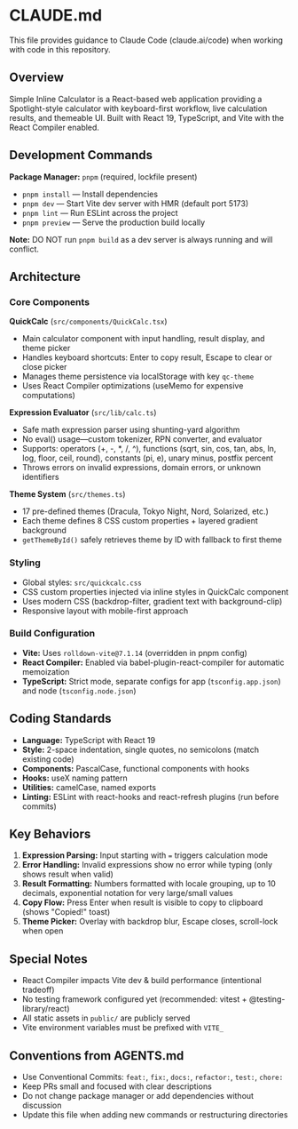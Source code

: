 # CLAUDE.md

This file provides guidance to Claude Code (claude.ai/code) when working with code in this repository.

## Overview

Simple Inline Calculator is a React-based web application providing a Spotlight-style calculator with keyboard-first workflow, live calculation results, and themeable UI. Built with React 19, TypeScript, and Vite with the React Compiler enabled.

## Development Commands

**Package Manager:** `pnpm` (required, lockfile present)

- `pnpm install` — Install dependencies
- `pnpm dev` — Start Vite dev server with HMR (default port 5173)
- `pnpm lint` — Run ESLint across the project
- `pnpm preview` — Serve the production build locally

**Note:** DO NOT run `pnpm build` as a dev server is always running and will conflict.

## Architecture

### Core Components

**QuickCalc** (`src/components/QuickCalc.tsx`)
- Main calculator component with input handling, result display, and theme picker
- Handles keyboard shortcuts: Enter to copy result, Escape to clear or close picker
- Manages theme persistence via localStorage with key `qc-theme`
- Uses React Compiler optimizations (useMemo for expensive computations)

**Expression Evaluator** (`src/lib/calc.ts`)
- Safe math expression parser using shunting-yard algorithm
- No eval() usage—custom tokenizer, RPN converter, and evaluator
- Supports: operators (+, -, *, /, ^), functions (sqrt, sin, cos, tan, abs, ln, log, floor, ceil, round), constants (pi, e), unary minus, postfix percent
- Throws errors on invalid expressions, domain errors, or unknown identifiers

**Theme System** (`src/themes.ts`)
- 17 pre-defined themes (Dracula, Tokyo Night, Nord, Solarized, etc.)
- Each theme defines 8 CSS custom properties + layered gradient background
- `getThemeById()` safely retrieves theme by ID with fallback to first theme

### Styling

- Global styles: `src/quickcalc.css`
- CSS custom properties injected via inline styles in QuickCalc component
- Uses modern CSS (backdrop-filter, gradient text with background-clip)
- Responsive layout with mobile-first approach

### Build Configuration

- **Vite:** Uses `rolldown-vite@7.1.14` (overridden in pnpm config)
- **React Compiler:** Enabled via babel-plugin-react-compiler for automatic memoization
- **TypeScript:** Strict mode, separate configs for app (`tsconfig.app.json`) and node (`tsconfig.node.json`)

## Coding Standards

- **Language:** TypeScript with React 19
- **Style:** 2-space indentation, single quotes, no semicolons (match existing code)
- **Components:** PascalCase, functional components with hooks
- **Hooks:** useX naming pattern
- **Utilities:** camelCase, named exports
- **Linting:** ESLint with react-hooks and react-refresh plugins (run before commits)

## Key Behaviors

1. **Expression Parsing:** Input starting with `=` triggers calculation mode
2. **Error Handling:** Invalid expressions show no error while typing (only shows result when valid)
3. **Result Formatting:** Numbers formatted with locale grouping, up to 10 decimals, exponential notation for very large/small values
4. **Copy Flow:** Press Enter when result is visible to copy to clipboard (shows "Copied!" toast)
5. **Theme Picker:** Overlay with backdrop blur, Escape closes, scroll-lock when open

## Special Notes

- React Compiler impacts Vite dev & build performance (intentional tradeoff)
- No testing framework configured yet (recommended: vitest + @testing-library/react)
- All static assets in `public/` are publicly served
- Vite environment variables must be prefixed with `VITE_`

## Conventions from AGENTS.md

- Use Conventional Commits: `feat:`, `fix:`, `docs:`, `refactor:`, `test:`, `chore:`
- Keep PRs small and focused with clear descriptions
- Do not change package manager or add dependencies without discussion
- Update this file when adding new commands or restructuring directories
